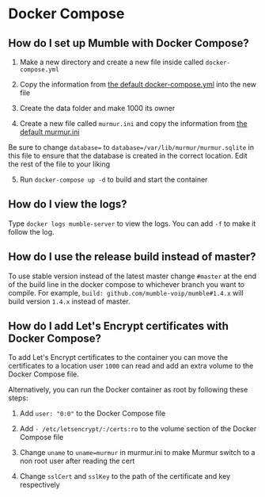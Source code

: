 # Docker Compose

## How do I set up Mumble with Docker Compose?

1. Make a new directory and create a new file inside called `docker-compose.yml`

2. Copy the information from [the default docker-compose.yml](../scripts/docker-compose.yml) into the new file

3. Create the data folder and make 1000 its owner

4. Create a new file called `murmur.ini` and copy the information from [the default murmur.ini](../scripts/murmur.ini)

Be sure to change `database=` to `database=/var/lib/murmur/murmur.sqlite` in this file to ensure that the database is created in the correct location. Edit the rest of the file to your liking

5. Run `docker-compose up -d` to build and start the container

## How do I view the logs?

Type `docker logs mumble-server` to view the logs. You can add `-f` to make it follow the log.

## How do I use the release build instead of master?

To use stable version instead of the latest master change `#master` at the end of the build line in the docker compose to whichever branch you want to compile. For example, `build: github.com/mumble-voip/mumble#1.4.x` will build version `1.4.x` instead of master.

## How do I add Let's Encrypt certificates with Docker Compose?

To add Let's Encrypt certificates to the container you can move the certificates to a location user `1000` can read and add an extra volume to the Docker Compose file.

Alternatively, you can run the Docker container as root by following these steps:

1. Add `user: "0:0"` to the Docker Compose file

2. Add `- /etc/letsencrypt/:/certs:ro` to the volume section of the Docker Compose file

3. Change `uname` to `uname=murmur` in murmur.ini to make Murmur switch to a non root user after reading the cert

4. Change `sslCert` and `sslKey` to the path of the certificate and key respectively
